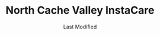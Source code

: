 ---
layout: location-page
date: Last Modified
description: "Local COVID-19 testing is available at North Cache Valley InstaCare in Hyde Park, Utah, USA."
permalink: "locations/utah/hyde-park/north-cache-valley-instacare/"
tags:
  - locations
  - utah
title: North Cache Valley InstaCare
uniqueName: north-cache-valley-instacare
state: Utah
stateAbbr: UT
hood: "Hyde Park"
address: "4088 N HWY 91"
city: "Hyde Park"
zip: "84318"
zipsNearby: "83114 82930 82931 83121 83214 83223 83228 83232 83234 83237 83238 83239 83241 83283 83246 83243 83252 83220 83254 83233 83261 83263 83272 83287 83281 83286 84301 84302 84304 84309 84324 84014 84305 84015 84016 84056 84075 84089 84024 84307 84310 84025 84311 84028 84306 84312 84331 84033 84314 84315 84317 84318 84319 84037 84038 84040 84041 84308 84320 84321 84322 84323 84341 84325 84326 84018 84050 84327 84201 84244 84401 84402 84403 84404 84405 84407 84408 84409 84412 84414 84415 84328 84330 84332 84064 84333 84334 84067 84335 84336 84316 84337 84338 84339 84340 84086" 
mapUrl: "http://maps.apple.com/?q=North+Cache+Valley+InstaCare&address=4088+N+HWY+91,Hyde+Park,Utah,84318"
locationType: Drive-thru
phone: "435-563-4888"
website: "https://intermountainhealthcare.org/locations/location-details/north-cache-valley-clinic/north-cache-valley-instacare/"
onlineBooking: undefined
closed: undefined
closedUpdate: April 21st, 2020
notes: "Requires phone screen."
days: Everyday
hours: 9AM-5PM
ctaMessage: Learn more
ctaUrl: "https://intermountainhealthcare.org/locations/location-details/north-cache-valley-clinic/north-cache-valley-instacare/"
---